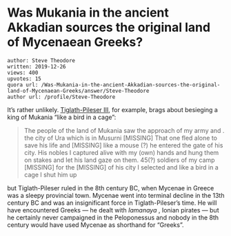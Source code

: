 # Was Mukania in the ancient Akkadian sources the original land of Mycenaean Greeks?

	author: Steve Theodore
	written: 2019-12-26
	views: 400
	upvotes: 15
	quora url: /Was-Mukania-in-the-ancient-Akkadian-sources-the-original-land-of-Mycenaean-Greeks/answer/Steve-Theodore
	author url: /profile/Steve-Theodore


It’s rather unlikely. [Tiglath-Pileser III](https://www.ancient.eu/Tiglath_Pileser_III/), for example, brags about besieging a king of Mukania “like a bird in a cage”:

> The people of the land of Mukania saw the approach of my army and . the city of Ura which is in Musurni [MISSING] That one fled alone to save his life and [MISSING] like a mouse (?) he entered the gate of his city. His nobles I captured alive with my (own) hands and hung them on stakes and let his land gaze on them. 45(?) soldiers of my camp [MISSING] for the [MISSING] of his city I selected and like a bird in a cage I shut him up

but Tiglath-Pileser ruled in the 8th century BC, when Mycenae in Greece was a sleepy provincial town. Mycenae went into terminal decline in the 13th century BC and was an insignificant force in Tiglath-Pileser’s time. He will have encountered Greeks — he dealt with _Iamanaya_  , Ionian pirates — but he certainly never campaigned in the Peloponessus and nobody in the 8th century would have used Mycenae as shorthand for “Greeks”.

